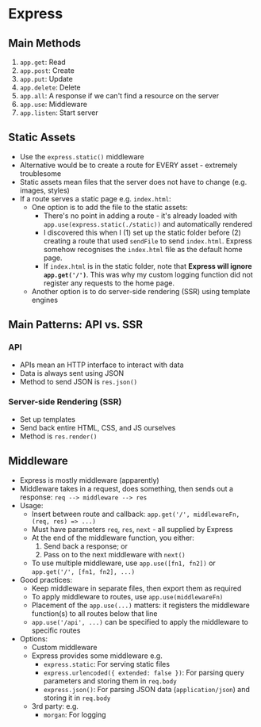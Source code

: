 # Express

## Main Methods
1. `app.get`: Read
2. `app.post`: Create
3. `app.put`: Update
4. `app.delete`: Delete
5. `app.all`: A response if we can't find a resource on the server
6. `app.use`: Middleware
7. `app.listen`: Start server

## Static Assets
- Use the `express.static()` middleware
- Alternative would be to create a route for EVERY asset - extremely troublesome
- Static assets mean files that the server does not have to change (e.g. images, styles)
- If a route serves a static page e.g. `index.html`:
  - One option is to add the file to the static assets:
    - There's no point in adding a route - it's already loaded with `app.use(express.static(./static))` and automatically rendered
    - I discovered this when I (1) set up the static folder before (2) creating a route that used `sendFile` to send `index.html`. Express somehow recognises the `index.html` file as the default home page.
    - If `index.html` is in the static folder, note that **Express will ignore `app.get('/')`**. This was why my custom logging function did not register any requests to the home page.
  - Another option is to do server-side rendering (SSR) using template engines

## Main Patterns: API vs. SSR

### API
- APIs mean an HTTP interface to interact with data
- Data is always sent using JSON
- Method to send JSON is `res.json()`

### Server-side Rendering (SSR)
- Set up templates
- Send back entire HTML, CSS, and JS ourselves
- Method is `res.render()`

## Middleware
- Express is mostly middleware (apparently)
- Middleware takes in a request, does something, then sends out a response: `req --> middleware --> res`
- Usage:
  - Insert between route and callback: `app.get('/', middlewareFn, (req, res) => ...)`
  - Must have parameters `req`, `res`, `next` - all supplied by Express
  - At the end of the middleware function, you either:
      1. Send back a response; or
      2. Pass on to the next middleware with `next()`
  - To use multiple middleware, use `app.use([fn1, fn2])` or `app.get('/', [fn1, fn2], ...)`
- Good practices:
  - Keep middleware in separate files, then export them as required
  - To apply middleware to routes, use `app.use(middlewareFn)`
  - Placement of the `app.use(...)` matters: it registers the middleware function(s) to all routes below that line
  - `app.use('/api', ...)` can be specified to apply the middleware to specific routes
- Options:
  - Custom middleware
  - Express provides some middleware e.g.
    - `express.static`: For serving static files
    - `express.urlencoded({ extended: false })`: For parsing query parameters and storing them in `req.body`
    - `express.json()`: For parsing JSON data (`application/json`) and storing it in `req.body`
  - 3rd party: e.g.
    - `morgan`: For logging